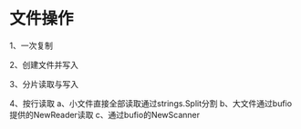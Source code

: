  # 文件操作

 1、一次复制
 
 2、创建文件并写入
 
 3、分片读取与写入
 
 4、按行读取
a、小文件直接全部读取通过strings.Split分割
b、大文件通过bufio提供的NewReader读取
c、通过bufio的NewScanner